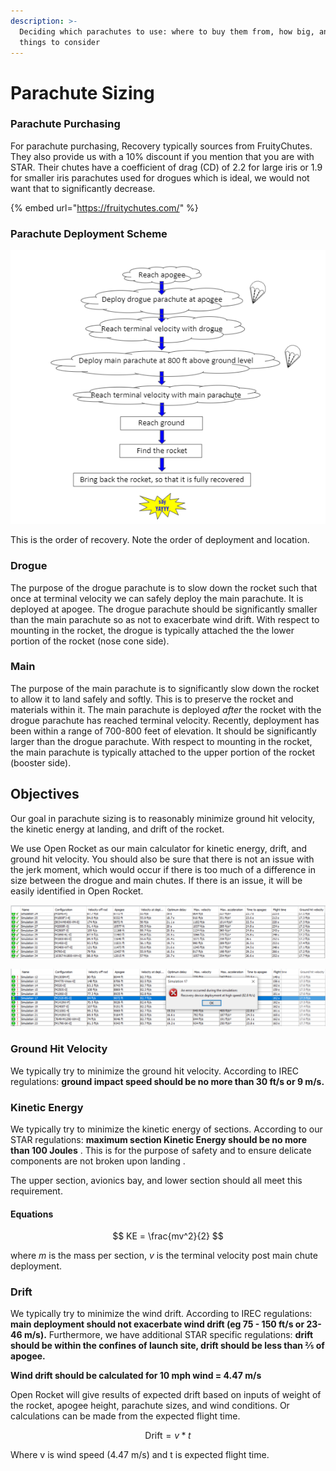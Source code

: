 ```yaml
---
description: >-
  Deciding which parachutes to use: where to buy them from, how big, and other
  things to consider
---
```


# Parachute Sizing

### Parachute Purchasing

For parachute purchasing, Recovery typically sources from FruityChutes. They also provide us with a 10% discount if you mention that you are with STAR. Their chutes have a coefficient of drag \(CD\) of 2.2 for large iris or 1.9 for smaller iris parachutes used for drogues which is ideal, we would not want that to significantly decrease.

{% embed url="https://fruitychutes.com/" %}

### Parachute Deployment Scheme

![](../../.gitbook/assets/image%20%2875%29.png)

This is the order of recovery. Note the order of deployment and location. 

### Drogue

The purpose of the drogue parachute is to slow down the rocket such that once at terminal velocity we can safely deploy the main parachute. It is deployed at apogee. The drogue parachute should be significantly smaller than the main parachute so as not to exacerbate wind drift. With respect to mounting in the rocket, the drogue is typically attached the the lower portion of the rocket \(nose cone side\).

### Main

The purpose of the main parachute is to significantly slow down the rocket to allow it to land safely and softly. This is to preserve the rocket and materials within it. The main parachute is deployed _after_ the rocket with the drogue parachute has reached terminal velocity. Recently, deployment has been within a range of 700-800 feet of elevation. It should be significantly larger than the drogue parachute. With respect to mounting in the rocket, the main parachute is typically attached to the upper portion of the rocket \(booster side\). 

## Objectives

Our goal in parachute sizing is to reasonably minimize ground hit velocity, the kinetic energy at landing, and drift of the rocket.

We use Open Rocket as our main calculator for kinetic energy, drift, and ground hit velocity. You should also be sure that there is not an issue with the jerk moment, which would occur if there is too much of a difference in size between the drogue and main chutes. If there is an issue, it will be easily identified in Open Rocket. 

![Open Rocket Simulation Data](../../.gitbook/assets/image%20%2826%29.png)

![Drogue parachute too small](../../.gitbook/assets/image%20%283%29.png)

### Ground Hit Velocity

We typically try to minimize the ground hit velocity. According to IREC regulations: **ground impact speed should be no more than 30 ft/s or 9 m/s.** 

### Kinetic Energy 

We typically try to minimize the kinetic energy of sections. According to our STAR regulations: **maximum section Kinetic Energy should be no more than 100 Joules**
. This is for the purpose of safety and to ensure delicate components are not broken upon landing
. 

The upper section, avionics bay, and lower section should all meet this requirement. 

#### Equations

$$
KE = \frac{mv^2}{2}
$$

where _m_ is the mass per section, _v_ is the terminal velocity post main chute deployment. 

### Drift

We typically try to minimize the wind drift. According to IREC regulations: **main deployment should not exacerbate wind drift \(eg 75 - 150 ft/s or 23-46 m/s\).** Furthermore, we have additional STAR specific regulations: **drift should be within the confines of launch site, drift should be less than ⅖ of apogee.**

**Wind drift should be calculated for 10 mph wind = 4.47 m/s**

Open Rocket will give results of expected drift based on inputs of weight of the rocket, apogee height, parachute sizes, and wind conditions. Or calculations can be made from the expected flight time.

$$
\text{Drift} = v*t
$$

Where v is wind speed \(4.47 m/s\) and t is expected flight time.

